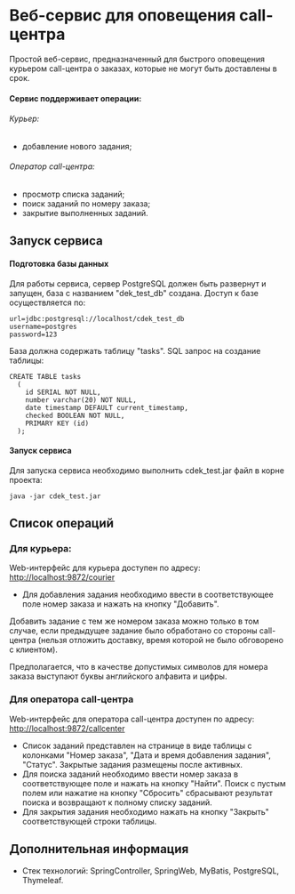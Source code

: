 # Веб-сервис для оповещения сall-центра
Простой веб-сервис, предназначенный для быстрого оповещения курьером сall-центра о заказах, которые не могут быть доставлены в срок.

#### Сервис поддерживает операции:

###### Курьер:
* добавление нового задания;

###### Оператор сall-центра:
* просмотр списка заданий;
* поиск заданий по номеру заказа;
* закрытие выполненных заданий.

## Запуск сервиса

#### Подготовка базы данных

Для работы сервиса, сервер PostgreSQL должен быть развернут и запущен, база с названием "dek_test_db" создана. Доступ к базе осуществляется по:
```
url=jdbc:postgresql://localhost/cdek_test_db
username=postgres
password=123
```
База должна содержать таблицу "tasks". SQL запрос на создание таблицы:
```
CREATE TABLE tasks
  (
    id SERIAL NOT NULL,
    number varchar(20) NOT NULL,
    date timestamp DEFAULT current_timestamp,
    checked BOOLEAN NOT NULL,
    PRIMARY KEY (id)
  );
```

#### Запуск сервиса

Для запуска сервиса необходимо выполнить cdek_test.jar файл в корне проекта:
```
java -jar cdek_test.jar
```

## Список операций
### Для курьера:
Web-интерфейс для курьера доступен по адресу: <http://localhost:9872/courier>
* Для добавления задания необходимо ввести в соответствующее поле номер заказа и нажать на кнопку "Добавить".

Добавить задание с тем же номером заказа можно только в том случае, если предыдущее задание было обработано со стороны сall-центра (нельзя отложить доставку, время которой не было обговорено с клиентом).

Предполагается, что в качестве допустимых символов для номера заказа выступают буквы английского алфавита и цифры.

### Для оператора call-центра
Web-интерфейс для оператора call-центра доступен по адресу: <http://localhost:9872/callcenter>
* Список заданий представлен на странице в виде таблицы с колонками "Номер заказа", "Дата и время добавления задания", "Статус". Закрытые задания размещены после активных.
* Для поиска заданий необходимо ввести номер заказа в соответствующее поле и нажать на кнопку "Найти". Поиск с пустым полем или нажатие на кнопку "Сбросить" сбрасывают результат поиска и возвращают к полному списку заданий.
* Для закрытия задания необходимо нажать на кнопку "Закрыть" соответствующей строки таблицы.
## Дополнительная информация
* Стек технологий: SpringController, SpringWeb, MyBatis, PostgreSQL, Thymeleaf.
